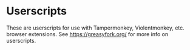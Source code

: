 # Userscripts
These are userscripts for use with Tampermonkey, Violentmonkey, etc. browser extensions. See https://greasyfork.org/ for more info on userscripts.
